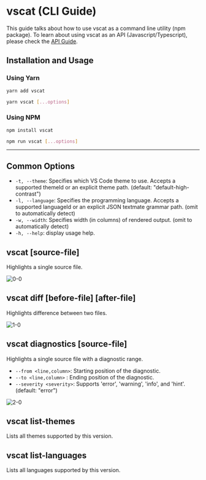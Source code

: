 # vscat (CLI Guide)

This guide talks about how to use vscat as a command line utility (npm package). To learn about using vscat as an API (Javascript/Typescript), please check the [API Guide](./api.md).

## Installation and Usage

### Using Yarn

```bash
yarn add vscat

yarn vscat [...options]
```

### Using NPM

```bash
npm install vscat

npm run vscat [...options]
```

---

## Common Options

- `-t, --theme`: Specifies which VS Code theme to use. Accepts a supported themeId or an explicit theme path. (default: "default-high-contrast")
- `-l, --language`: Specifies the programming language. Accepts a supported languageId or an explicit JSON textmate grammar path. (omit to automatically detect)
- `-w, --width`: Specifies width (in columns) of rendered output. (omit to automatically detect)
- `-h, --help`: display usage help.

## vscat [source-file]

Highlights a single source file.

![0-0](https://user-images.githubusercontent.com/15987992/124856627-b5ce1080-df5f-11eb-8dac-83f70c86c510.png)

## vscat diff [before-file] [after-file]

Highlights difference between two files.

![1-0](https://user-images.githubusercontent.com/15987992/124856628-b666a700-df5f-11eb-8463-f0bc38815b0d.png)

## vscat diagnostics [source-file]

Highlights a single source file with a diagnostic range.

- `--from <line,column>`: Starting position of the diagnostic.
- `--to <line,column>` : Ending position of the diagnostic.
- `--severity <severity>`: Supports 'error', 'warning', 'info', and 'hint'. (default: "error")

![2-0](https://user-images.githubusercontent.com/15987992/124856629-b666a700-df5f-11eb-90a4-321c7dddd9de.png)

## vscat list-themes

Lists all themes supported by this version.

## vscat list-languages

Lists all languages supported by this version.
